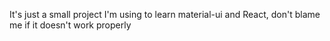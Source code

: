 It's just a small project I'm using to learn material-ui and React, don't blame me if it doesn't work properly